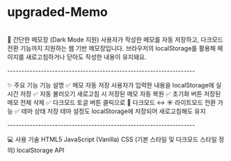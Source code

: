 # upgraded-Memo
<br>
📝 간단한 메모장 (Dark Mode 지원)
사용자가 작성한 메모를 자동 저장하고, 다크모드 전환 기능까지 지원하는 웹 기반 메모장입니다.
브라우저의 localStorage를 활용해 페이지를 새로고침하거나 닫아도 작성한 내용이 유지돼요.
</p>
-------------------------------------------------------------------
</p>
✨ 주요 기능
기능	설명
✅ 메모 자동 저장	사용자가 입력한 내용을 localStorage에 실시간 저장
✅ 자동 불러오기	새로고침 시 저장된 메모 자동 복원
✅ 초기화 버튼	저장된 메모 전체 삭제
✅ 다크모드 토글	버튼 클릭으로 🌙 다크모드 ↔ ☀️ 라이트모드 전환 가능
✅ 테마 상태 저장	테마 설정도 localStorage에 저장되어 새로고침해도 유지
</p>
-------------------------------------------------------------------
</p>
💻 사용 기술
HTML5
JavaScript (Vanilla)
CSS (기본 스타일 및 다크모드 스타일 정의)
localStorage API

